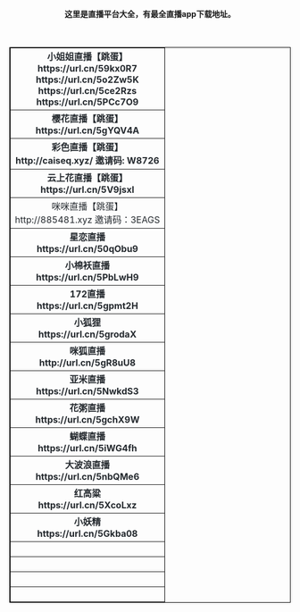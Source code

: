 <p>
	<div style="text-align:center;">
		<strong>这里是直播平台大全，有最全直播app下载地址。</strong>
	</div>
	<div style="text-align:center;">
		<span style="background-color:#FFFFFF;"><b><br />
</b></span>
	</div>
	<div style="text-align:center;">
		<span style="background-color:#FFFFFF;"><b><br />
</b></span>
	</div>
	<table style="text-align:center;color:#24292E;font-family:-apple-system, BlinkMacSystemFont, &quot;font-size:16px;background-color:#FFFFFF;font-weight:bold;width:100%;" cellpadding="2" cellspacing="0" border="1" bordercolor="#000000">
		<tbody>
			<tr>
				<td>
					<strong>小姐姐直播【跳蛋】<br />
https://url.cn/59kx0R7<br />
https://url.cn/5o2Zw5K<br />
https://url.cn/5ce2Rzs<br />
https://url.cn/5PCc7O9</strong><br />
				</td>
			</tr>
			<tr>
				<td>
					<strong>樱花直播【跳蛋】<br />
https://url.cn/5gYQV4A</strong><br />
				</td>
			</tr>
			<tr>
				<td>
					<strong>彩色直播【跳蛋】<br />
http://caiseq.xyz/ 邀请码: W8726</strong><br />
				</td>
			</tr>
			<tr>
				<td>
					<strong>云上花直播【跳蛋】<br />
https://url.cn/5V9jsxI</strong><br />
				</td>
			</tr>
			<tr>
				<td>
					咪咪直播【跳蛋】<br />
http://885481.xyz 邀请码：3EAGS<br />
				</td>
			</tr>
			<tr>
				<td>
					<strong>星恋直播<br />
https://url.cn/50qObu9</strong><br />
				</td>
			</tr>
			<tr>
				<td>
					<strong>小棉袄直播<br />
https://url.cn/5PbLwH9</strong><br />
				</td>
			</tr>
			<tr>
				<td>
					<strong>172直播<br />
https://url.cn/5gpmt2H</strong><br />
				</td>
			</tr>
			<tr>
				<td>
					<strong>小狐狸<br />
https://url.cn/5grodaX</strong><br />
				</td>
			</tr>
			<tr>
				<td>
					<strong>咪狐直播<br />
http://url.cn/5gR8uU8</strong><br />
				</td>
			</tr>
			<tr>
				<td>
					<strong>亚米直播<br />
https://url.cn/5NwkdS3</strong><br />
				</td>
			</tr>
			<tr>
				<td>
					<strong>花粥直播<br />
https://url.cn/5gchX9W</strong><br />
				</td>
			</tr>
			<tr>
				<td>
					<strong>蝴蝶直播<br />
https://url.cn/5iWG4fh</strong><br />
				</td>
			</tr>
			<tr>
				<td>
					<strong>大波浪直播<br />
https://url.cn/5nbQMe6</strong><br />
				</td>
			</tr>
			<tr>
				<td>
					<strong>红高粱<br />
https://url.cn/5XcoLxz</strong><br />
				</td>
			</tr>
			<tr>
				<td>
					<strong>小妖精<br />
https://url.cn/5Gkba08</strong><br />
				</td>
			</tr>
			<tr>
				<td>
					<br />
				</td>
			</tr>
			<tr>
				<td>
					<br />
				</td>
			</tr>
			<tr>
				<td>
					<br />
				</td>
			</tr>
			<tr>
				<td>
					<br />
				</td>
			</tr>
		</tbody>
	</table>
</p>
<p style="text-align:center;">
	<br />
</p>
<div style="text-align:center;">
	<b><br />
</b>
</div>
<p style="text-align:center;">
	<br />
</p>

